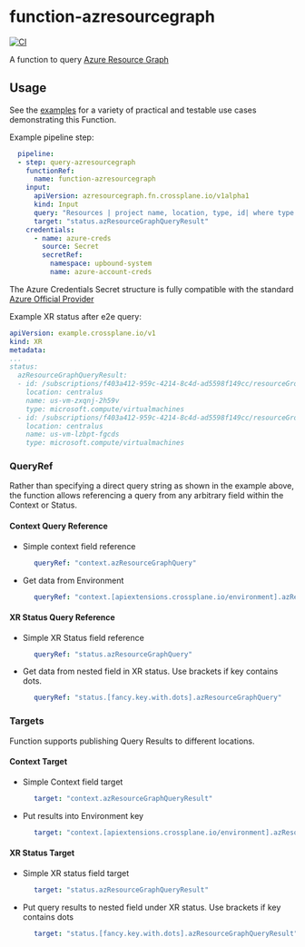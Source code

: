 # function-azresourcegraph
[![CI](https://github.com/upbound/function-azresourcegraph/actions/workflows/ci.yml/badge.svg)](https://github.com/upbound/function-azresourcegraph/actions/workflows/ci.yml)

A function to query [Azure Resource Graph][azresourcegraph]

## Usage

See the [examples][examples] for a variety of practical and testable use cases demonstrating this Function.

Example pipeline step:

```yaml
  pipeline:
  - step: query-azresourcegraph
    functionRef:
      name: function-azresourcegraph
    input:
      apiVersion: azresourcegraph.fn.crossplane.io/v1alpha1
      kind: Input
      query: "Resources | project name, location, type, id| where type =~ 'Microsoft.Compute/virtualMachines' | order by name desc"
      target: "status.azResourceGraphQueryResult"
    credentials:
      - name: azure-creds
        source: Secret
        secretRef:
          namespace: upbound-system
          name: azure-account-creds
```

The Azure Credentials Secret structure is fully compatible with the standard
[Azure Official Provider][azop]

Example XR status after e2e query:

```yaml
apiVersion: example.crossplane.io/v1
kind: XR
metadata:
...
status:
  azResourceGraphQueryResult:
  - id: /subscriptions/f403a412-959c-4214-8c4d-ad5598f149cc/resourceGroups/us-vm-zxqnj-s2jdb/providers/Microsoft.Compute/virtualMachines/us-vm-zxqnj-2h59v
    location: centralus
    name: us-vm-zxqnj-2h59v
    type: microsoft.compute/virtualmachines
  - id: /subscriptions/f403a412-959c-4214-8c4d-ad5598f149cc/resourceGroups/us-vm-lzbpt-tdv2h/providers/Microsoft.Compute/virtualMachines/us-vm-lzbpt-fgcds
    location: centralus
    name: us-vm-lzbpt-fgcds
    type: microsoft.compute/virtualmachines
```

### QueryRef

Rather than specifying a direct query string as shown in the example above,
the function allows referencing a query from any arbitrary field within the Context or Status.

#### Context Query Reference

* Simple context field reference
```yaml
      queryRef: "context.azResourceGraphQuery"
```

* Get data from Environment
```yaml
      queryRef: "context.[apiextensions.crossplane.io/environment].azResourceGraphQuery"
```

#### XR Status Query Reference

* Simple XR Status field reference
```yaml
      queryRef: "status.azResourceGraphQuery"
```

* Get data from nested field in XR status. Use brackets if key contains dots.
```yaml
      queryRef: "status.[fancy.key.with.dots].azResourceGraphQuery"
```

### Targets

Function supports publishing Query Results to different locations.

#### Context Target

* Simple Context field target
```yaml
      target: "context.azResourceGraphQueryResult"
```

* Put results into Environment key
```yaml
      target: "context.[apiextensions.crossplane.io/environment].azResourceGraphQuery"
```

#### XR Status Target

* Simple XR status field target
```yaml
      target: "status.azResourceGraphQueryResult"
```

* Put query results to nested field under XR status. Use brackets if key contains dots
```yaml
      target: "status.[fancy.key.with.dots].azResourceGraphQueryResult"
```


[azresourcegraph]: https://learn.microsoft.com/en-us/azure/governance/resource-graph/
[azop]: https://marketplace.upbound.io/providers/upbound/provider-family-azure/latest
[examples]: ./example
